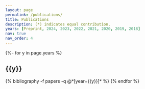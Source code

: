 ```yaml
---
layout: page
permalink: /publications/
title: Publications
description: (*) indicates equal contribution.
years: [Preprint, 2024, 2023, 2022, 2021, 2020, 2019, 2018] 
nav: true
nav_order: 4
---
```


<div class="publications">
{%- for y in page.years %}
  <h2 class="year">{{y}}</h2>
  {% bibliography -f papers -q @*[year={{y}}]* %}
{% endfor %}
</div>

<!-- _pages/publications.md -->

<!-- <div class="publications">
{% bibliography %}
</div> -->

